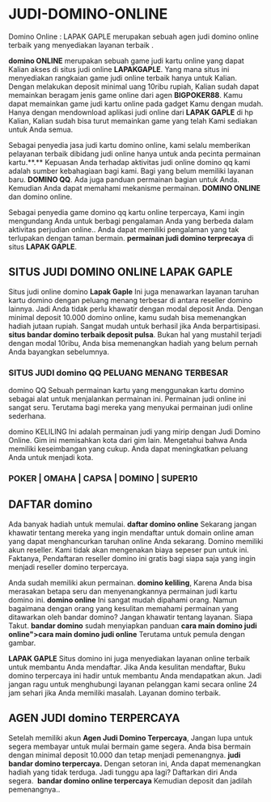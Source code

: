 # JUDI-DOMINO-ONLINE
Domino Online : LAPAK GAPLE merupakan sebuah agen judi domino online terbaik yang menyediakan layanan terbaik .
<p><strong>domino ONLINE</a></strong> merupakan sebuah game judi kartu online yang dapat Kalian akses di situs judi online <strong>LAPAKGAPLE</a></strong>. Yang mana situs ini menyediakan rangkaian game judi online terbaik hanya untuk Kalian. Dengan melakukan deposit minimal uang 10ribu rupiah, Kalian sudah dapat memainkan beragam jenis game online dari agen <strong>BIGPOKER88</strong>. Kamu dapat memainkan game judi kartu online pada gadget Kamu dengan mudah. Hanya dengan mendownload aplikasi judi online dari <strong>LAPAK GAPLE</strong> di hp Kalian, Kalian sudah bisa turut memainkan game yang telah Kami sediakan untuk Anda semua.</p>
<p>Sebagai penyedia jasa judi kartu domino online, kami selalu memberikan pelayanan terbaik dibidang judi online hanya untuk anda pecinta permainan kartu.**.** Kepuasan Anda terhadap aktivitas judi online domino qq kami adalah sumber kebahagiaan bagi kami. Bagi yang belum memiliki layanan baru. <strong>DOMINO QQ</strong>. Ada juga panduan permainan bagian untuk Anda. Kemudian Anda dapat memahami mekanisme permainan. <strong>DOMINO ONLINE</strong> dan domino online.</p>
<p>Sebagai penyedia game domino qq kartu online terpercaya, Kami ingin mengundang Anda untuk berbagi pengalaman Anda yang berbeda dalam aktivitas perjudian online.</strong>. Anda dapat memiliki pengalaman yang tak terlupakan dengan taman bermain. <strong>permainan judi domino terprecaya</a></strong> di situs <strong>LAPAK GAPLE</strong>.</p>
<h2 id=situs-judi-domino-online-lapak-gaple>SITUS JUDI DOMINO ONLINE <strong>LAPAK GAPLE</strong></h2>
<p>Situs judi online domino <strong>Lapak Gaple</strong> Ini juga menawarkan layanan taruhan kartu domino dengan peluang menang terbesar di antara reseller domino lainnya. Jadi Anda tidak perlu khawatir dengan modal deposit Anda. Dengan minimal deposit 10.000 domino online, kamu sudah bisa memenangkan hadiah jutaan rupiah. Sangat mudah untuk berhasil jika Anda berpartisipasi. <strong>situs bandar domino terbaik deposit pulsa</strong>. Bukan hal yang mustahil terjadi dengan modal 10ribu, Anda bisa memenangkan hadiah yang belum pernah Anda bayangkan sebelumnya.</p>
<h3 id=situs-judi-domino-qq-peluang-menang-terbesar>SITUS JUDI domino QQ PELUANG MENANG TERBESAR</h3>
<p> domino QQ</a></strong> Sebuah permainan kartu yang menggunakan kartu domino sebagai alat untuk menjalankan permainan ini. Permainan judi online ini sangat seru. Terutama bagi mereka yang menyukai permainan judi online sederhana.</p>
<p> domino KELILING</a></strong> Ini adalah permainan judi yang mirip dengan Judi Domino Online. Gim ini memisahkan kota dari gim lain. Mengetahui bahwa Anda memiliki keseimbangan yang cukup. Anda dapat meningkatkan peluang Anda untuk menjadi kota.</p>
<h3 id=poker-omaha-capsa-domino-super10>POKER | OMAHA | CAPSA | DOMINO | SUPER10</h3>
<h2 id=daftar-domino>DAFTAR domino</h2>
<p>Ada banyak hadiah untuk memulai. <strong>daftar domino online</strong> Sekarang jangan khawatir tentang mereka yang ingin mendaftar untuk domain online aman yang dapat menghancurkan taruhan online Anda sekarang. Domino memiliki akun reseller. Kami tidak akan mengenakan biaya sepeser pun untuk ini. Faktanya, Pendaftaran reseller domino ini gratis bagi siapa saja yang ingin menjadi reseller domino terpercaya.</p>
<p>Anda sudah memiliki akun permainan. <strong>domino keliling</strong>, Karena Anda bisa merasakan betapa seru dan menyenangkannya permainan judi kartu domino ini. <strong>domino online</strong> Ini sangat mudah dipahami orang. Namun bagaimana dengan orang yang kesulitan memahami permainan yang ditawarkan oleh bandar domino? Jangan khawatir tentang layanan. Siapa Takut. <strong>bandar domino</strong> sudah menyiapkan panduan <strong>cara main domino judi online">cara main domino judi online</a></strong> Terutama untuk pemula dengan gambar.</p>
<p><strong>LAPAK GAPLE</strong> Situs domino ini juga menyediakan layanan online terbaik untuk membantu Anda mendaftar. Jika Anda kesulitan mendaftar, Buku domino terpercaya ini hadir untuk membantu Anda mendapatkan akun. Jadi jangan ragu untuk menghubungi layanan pelanggan kami secara online 24 jam sehari jika Anda memiliki masalah. Layanan domino terbaik.</p>
<h2 id=agen-judi-domino-terpercaya>AGEN JUDI domino TERPERCAYA</h2>
<p>Setelah memiliki akun <strong>Agen Judi Domino Terpercaya</strong>, Jangan lupa untuk segera membayar untuk mulai bermain game segera. Anda bisa bermain dengan minimal deposit 10.000 dan tetap menjadi pemenangnya. <strong> judi bandar domino terpercaya</a>.</strong> Dengan setoran ini, Anda dapat memenangkan hadiah yang tidak terduga. Jadi tunggu apa lagi? Daftarkan diri Anda segera.&nbsp; <strong>bandar domino online terpercaya</strong> Kemudian deposit dan jadilah pemenangnya..</p>
